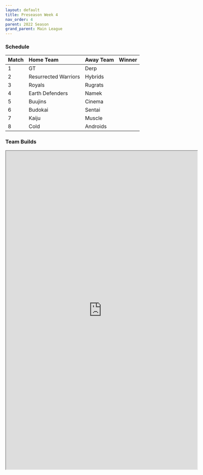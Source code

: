 ```yaml
---
layout: default
title: Preseason Week 4
nav_order: 4
parent: 2022 Season
grand_parent: Main League
---
```

### Schedule

| Match | Home Team            | Away Team | Winner |
|:------|:---------------------|:----------|:-------|
| 1     | GT                   | Derp      |        |
| 2     | Resurrected Warriors | Hybrids   |        |
| 3     | Royals               | Rugrats   |        |
| 4     | Earth Defenders      | Namek     |        |
| 5     | Buujins              | Cinema    |        |
| 6     | Budokai              | Sentai    |        |
| 7     | Kaiju                | Muscle    |        |
| 8     | Cold                 | Androids  |        |


### Team Builds 

<iframe width=600 height=1000 scrolling="yes" src="https://docs.google.com/document/d/e/2PACX-1vTMCATFN1i-NDlUfvpz9cx9E9MvNMOEQT5GFr-1WSVIHbNlzrI35fepyMPxy9ayjy3wdCewq3LkZuSQ/pub?embedded=true"></iframe>
	 	 	  		 	